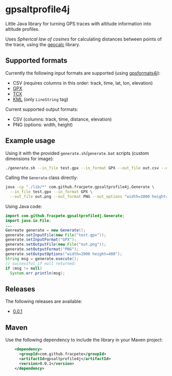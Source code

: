 # gpsaltprofile4j

Little Java library for turning GPS traces with altitude information into altitude profiles. 

Uses *Spherical law of cosines* for calculating distances between points of the trace,
using the [geocalc](https://github.com/grumlimited/geocalc) library.

## Supported formats

Currently the following input formats are supported (using [gpsformats4j](https://github.com/fracpete/gpsformats4j)):

* CSV (requires columns in this order: track, time, lat, lon, elevation)
* [GPX](https://en.wikipedia.org/wiki/GPS_Exchange_Format)
* [TCX](https://en.wikipedia.org/wiki/Training_Center_XML)
* [KML](https://en.wikipedia.org/wiki/Keyhole_Markup_Language) (only `LineString` tag)

Current supported output formats:

* CSV (columns: track, time, distance, elevation)
* PNG (options: width, height)

## Example usage

Using it with the provided `generate.sh`/`generate.bat` scripts (custom dimensions for image):

```bash
./generate.sh --in_file test.gpx --in_format GPX --out_file out.csv --out_format PNG --out_options "width=2000 height=400"
```

Calling the `Generate` class directly:

```bash
java -cp "./lib/*" com.github.fracpete.gpsaltprofile4j.Generate \
  --in_file test.gpx --in_format GPX \
  --out_file out.png --out_format PNG --out_options "width=2000 height=400"
```

Using Java code:

```java
import com.github.fracpete.gpsaltprofile4j.Generate;
import java.io.File;
...
Genreate generate = new Generate();
generate.setInputFile(new File("test.gpx"));
generate.setInputFormat("GPX");
generate.setOutputFile(new File("out.png"));
generate.setOutputFormat("PNG");
generate.setOutputOptions("width=2000 height=400");
String msg = generate.execute();
// successful if null returned:
if (msg != null)
  System.err.println(msg);
```

## Releases

The following releases are available:

* [0.0.1](https://github.com/fracpete/gpsaltprofile4j/releases/download/gpsaltprofile4j-0.0.1/gpsaltprofile4j-0.0.1-bin.zip)


## Maven

Use the following dependency to include the library in your Maven project:
```xml
    <dependency>
      <groupId>com.github.fracpete</groupId>
      <artifactId>gpsaltprofile4j</artifactId>
      <version>0.0.1</version>
    </dependency>
```
